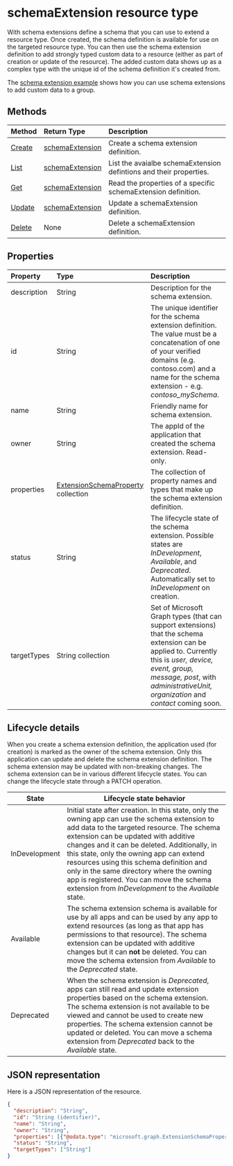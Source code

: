 # schemaExtension resource type

With schema extensions define a schema that you can use to extend a resource type. Once created, the schema definition is available for use on the targeted resource type.  You can then use the schema extension definition to add strongly typed custom data to a resource (either as part of creation or update of the resource). The added custom data shows up as a complex type with the unique id of the schema definition it's created from.

The [schema extension example](../../../concepts/extensibility_schema_groups.md) shows how you can use schema extensions to add custom data to a group.

## Methods

| Method		   | Return Type	|Description|
|:---------------|:--------|:----------|
|[Create](../api/schemaextension_post_schemaextensions.md) | [schemaExtension](schemaextension.md) |Create a schema extension definition.|
|[List](../api/schemaextension_list.md) | [schemaExtension](schemaextension.md) |List the avaialbe schemaExtension defintions and their properties.|
|[Get](../api/schemaextension_get.md) | [schemaExtension](schemaextension.md) |Read the properties of a specific schemaExtension definition.|
|[Update](../api/schemaextension_update.md) | [schemaExtension](schemaextension.md)	|Update a schemaExtension definition. |
|[Delete](../api/schemaextension_delete.md) | None |Delete a schemaExtension definition. |

## Properties
| Property	   | Type	|Description|
|:---------------|:--------|:----------|
|description|String|Description for the schema extension.|
|id|String|The unique identifier for the schema extension definition. The value must be a concatenation of one of your verified domains (e.g. contoso.com) and a name for the schema extension - e.g. *contoso_mySchema*. |
|name|String|Friendly name for schema extension.|
|owner|String|The appId of the application that created the schema extension. Read-only.|
|properties|[ExtensionSchemaProperty](extensionschemaproperty.md) collection|The collection of property names and types that make up the schema extension definition.|
|status|String|The lifecycle state of the schema extension. Possible states are *InDevelopment*, *Available*, and *Deprecated*. Automatically set to *InDevelopment* on creation.|
|targetTypes|String collection|Set of Microsoft Graph types (that can support extensions) that the schema extension can be applied to. Currently this is *user, device, event, group, message, post*, with *administrativeUnit, organization* and *contact* coming soon. |

## Lifecycle details
When you create a schema extension definition, the application used (for creation) is marked as the owner of the schema extension. Only this application can update and delete the schema extension definition. The schema extension may be updated with non-breaking changes. The schema extension can be in various different lifecycle states. You can change the lifecycle state through a PATCH operation.

| State | Lifecycle state behavior |
|-------------|------------|
| InDevelopment | Initial state after creation.  In this state, only the owning app can use the schema extension to add data to the targeted resource. The schema extension can be updated with additive changes and it can be deleted. Additionally, in this state, only the owning app can extend resources using this schema definition and only in the same directory where the owning app is registered. You can move the schema extension from *InDevelopment* to the *Available* state. |
| Available |  The schema extension schema is available for use by all apps and can be used by any app to extend resources (as long as that app has permissions to that resource). The schema extension can be updated with additive changes but it can **not** be deleted. You can move the schema extension from *Available* to the *Deprecated* state.| 
| Deprecated |  When the schema extension is *Deprecated*, apps can still read and update extension properties based on the schema extension. The schema extension is not available to be viewed and cannot be used to create new properties. The schema extension cannot be updated or deleted. You can move a schema extension from *Deprecated* back to the *Available* state. |


## JSON representation

Here is a JSON representation of the resource.

<!-- {
  "blockType": "resource",
  "optionalProperties": [

  ],
  "@odata.type": "microsoft.graph.schemaExtension"
}-->

```json
{
  "description": "String",
  "id": "String (identifier)",
  "name": "String",
  "owner": "String",
  "properties": [{"@odata.type": "microsoft.graph.ExtensionSchemaProperty"}],
  "status": "String",
  "targetTypes": ["String"]
}

```

<!-- uuid: 8fcb5dbc-d5aa-4681-8e31-b001d5168d79
2015-10-25 14:57:30 UTC -->
<!-- {
  "type": "#page.annotation",
  "description": "schemaExtension resource",
  "keywords": "",
  "section": "documentation",
  "tocPath": ""
}-->